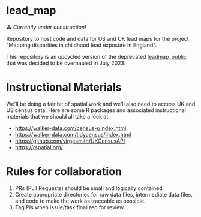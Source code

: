# lead_map

:warning: *Currently under construction!*

Repository to host code and data for US and UK lead maps for the project "Mapping disparities in childhood lead exposure in England".

This repository is an upcycled version of the deprecated [leadmap_public](https://github.com/fditraglia/leadmap-public) that was decided to be overhauled in July 2023.

# Instructional Materials
We'll be doing a fair bit of spatial work and we'll also need to access UK and US census data. Here are some R packages and associated instructional materials that we should all take a look at:
- <https://walker-data.com/census-r/index.html>
- <https://walker-data.com/tidycensus/index.html>
- <https://github.com/virgesmith/UKCensusAPI>
- <https://rspatial.org/>

# Rules for collaboration
1. PRs (Pull Requests) should be small and logically contained
2. Create appropriate directories for raw data files, intermediate data files, and code to make the work as traceable as possible.
3. Tag PIs when issue/task finalized for review
